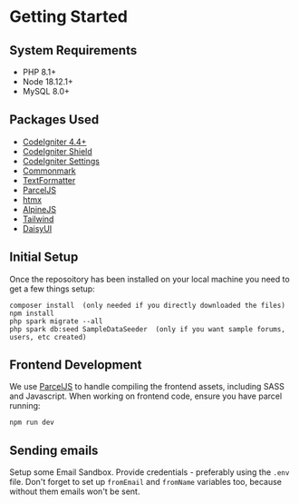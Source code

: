 # Getting Started

## System Requirements

-   PHP 8.1+
-   Node 18.12.1+
-   MySQL 8.0+

## Packages Used

-   [CodeIgniter 4.4+](https://codeigniter.com/)
-   [CodeIgniter Shield](https://github.com/codeigniter4/shield)
-   [CodeIgniter Settings](https://github.com/codeigniter4/settings)
-   [Commonmark](https://github.com/thephpleague/commonmark)
-   [TextFormatter](https://github.com/s9e/TextFormatter)
-   [ParcelJS](https://parceljs.org/)
-   [htmx](https://htmx.org/)
-   [AlpineJS](https://alpinejs.dev/)
-   [Tailwind](https://tailwindcss.com/)
-   [DaisyUI](https://daisyui.com/)

## Initial Setup

Once the reposoitory has been installed on your local machine you need to get a few things setup:

```cli
composer install  (only needed if you directly downloaded the files)
npm install
php spark migrate --all
php spark db:seed SampleDataSeeder  (only if you want sample forums, users, etc created)
```

## Frontend Development

We use [ParcelJS]() to handle compiling the frontend assets, including SASS and Javascript. When working on frontend code, ensure you have parcel running:

```cli
npm run dev
```

## Sending emails

Setup some Email Sandbox. Provide credentials - preferably using the `.env` file. 
Don't forget to set up `fromEmail` and `fromName` variables too, because without them emails won't be sent.
